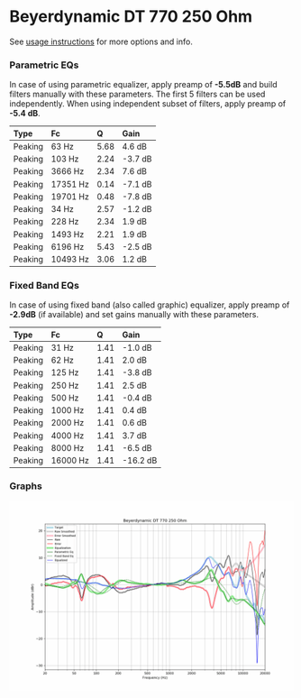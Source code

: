 # Beyerdynamic DT 770 250 Ohm
See [usage instructions](https://github.com/jaakkopasanen/AutoEq#usage) for more options and info.

### Parametric EQs
In case of using parametric equalizer, apply preamp of **-5.5dB** and build filters manually
with these parameters. The first 5 filters can be used independently.
When using independent subset of filters, apply preamp of **-5.4 dB**.

| Type    | Fc       |    Q | Gain    |
|:--------|:---------|:-----|:--------|
| Peaking | 63 Hz    | 5.68 | 4.6 dB  |
| Peaking | 103 Hz   | 2.24 | -3.7 dB |
| Peaking | 3666 Hz  | 2.34 | 7.6 dB  |
| Peaking | 17351 Hz | 0.14 | -7.1 dB |
| Peaking | 19701 Hz | 0.48 | -7.8 dB |
| Peaking | 34 Hz    | 2.57 | -1.2 dB |
| Peaking | 228 Hz   | 2.34 | 1.9 dB  |
| Peaking | 1493 Hz  | 2.21 | 1.9 dB  |
| Peaking | 6196 Hz  | 5.43 | -2.5 dB |
| Peaking | 10493 Hz | 3.06 | 1.2 dB  |

### Fixed Band EQs
In case of using fixed band (also called graphic) equalizer, apply preamp of **-2.9dB**
(if available) and set gains manually with these parameters.

| Type    | Fc       |    Q | Gain     |
|:--------|:---------|:-----|:---------|
| Peaking | 31 Hz    | 1.41 | -1.0 dB  |
| Peaking | 62 Hz    | 1.41 | 2.0 dB   |
| Peaking | 125 Hz   | 1.41 | -3.8 dB  |
| Peaking | 250 Hz   | 1.41 | 2.5 dB   |
| Peaking | 500 Hz   | 1.41 | -0.4 dB  |
| Peaking | 1000 Hz  | 1.41 | 0.4 dB   |
| Peaking | 2000 Hz  | 1.41 | 0.6 dB   |
| Peaking | 4000 Hz  | 1.41 | 3.7 dB   |
| Peaking | 8000 Hz  | 1.41 | -6.5 dB  |
| Peaking | 16000 Hz | 1.41 | -16.2 dB |

### Graphs
![](./Beyerdynamic%20DT%20770%20250%20Ohm.png)